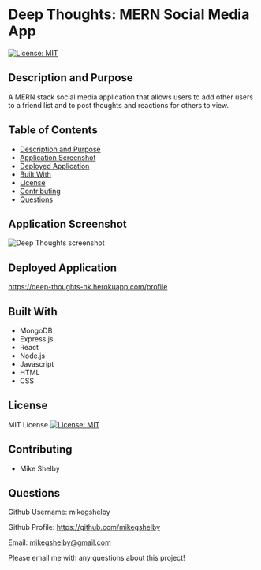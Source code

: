 # Deep Thoughts: MERN Social Media App
[![License: MIT](https://img.shields.io/badge/License-MIT-yellow.svg)](https://opensource.org/licenses/MIT)

## Description and Purpose
A MERN stack social media application that allows users to add other users to a friend list and to post thoughts and reactions for others to view.

## Table of Contents
  - [Description and Purpose](#description-and-purpose)
  - [Application Screenshot](#application-screenshot)
  - [Deployed Application](#deployed-application)
  - [Built With](#built-with)
  - [License](#license)
  - [Contributing](#contributing)
  - [Questions](#questions)

## Application Screenshot
![Deep Thoughts screenshot](./src/assets/photo-port-screenshot.jpg "Application Screenshot")

## Deployed Application
https://deep-thoughts-hk.herokuapp.com/profile

## Built With
* MongoDB
* Express.js
* React
* Node.js
* Javascript
* HTML
* CSS

## License
MIT License
[![License: MIT](https://img.shields.io/badge/License-MIT-yellow.svg)](https://opensource.org/licenses/MIT)

## Contributing
* Mike Shelby

## Questions
Github Username: mikegshelby

Github Profile: https://github.com/mikegshelby

Email: mikegshelby@gmail.com

Please email me with any questions about this project!





